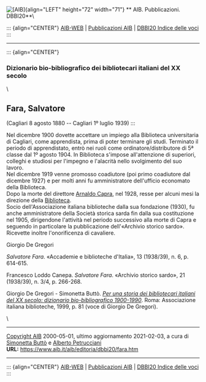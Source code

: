 ![\[AIB\]](/aib/wi/aibv72.gif){align="LEFT" height="72" width="71"}
** AIB. Pubblicazioni. DBBI20**\

::: {align="CENTER"}
[AIB-WEB](/) \| [Pubblicazioni AIB](/pubblicazioni/) \| [DBBI20 Indice
delle voci](dbbi20.htm)
:::

------------------------------------------------------------------------

::: {align="CENTER"}
### Dizionario bio-bibliografico dei bibliotecari italiani del XX secolo

\

## Fara, Salvatore

(Cagliari 8 agosto 1880 -- Cagliari 1º luglio 1939)
:::

Nel dicembre 1900 dovette accettare un impiego alla Biblioteca
universitaria di Cagliari, come apprendista, prima di poter terminare
gli studi. Terminato il periodo di apprendistato, entrò nei ruoli come
ordinatore/distributore di 5ª classe dal 1º agosto 1904. In Biblioteca
s\'impose all\'attenzione di superiori, colleghi e studiosi per
l\'impegno e l\'alacrità nello svolgimento del suo lavoro.\
Nel dicembre 1919 venne promosso coadiutore (poi primo coadiutore dal
dicembre 1927) e per molti anni fu amministratore dell\'ufficio
economato della Biblioteca.\
Dopo la morte del direttore [Arnaldo Capra](capra.htm), nel 1928, resse
per alcuni mesi la direzione della
[Biblioteca](/aib/stor/teche/ca-uni.htm).\
Socio dell\'Associazione italiana biblioteche dalla sua fondazione
(1930), fu anche amministratore della Società storica sarda fin dalla
sua costituzione nel 1905, dirigendone l\'attività nel periodo
successivo alla morte di Capra e seguendo in particolare la
pubblicazione dell\'«Archivio storico sardo». Ricevette inoltre
l\'onorificenza di cavaliere.

Giorgio De Gregori

*Salvatore Fara*. «Accademie e biblioteche d\'Italia», 13 (1938/39), n.
6, p. 614-615.

Francesco Loddo Canepa. *Salvatore Fara*. «Archivio storico sardo», 21
(1938/39), n. 3/4, p. 266-268.

Giorgio De Gregori - Simonetta Buttò. [*Per una storia dei bibliotecari
italiani del XX secolo: dizionario bio-bibliografico
1900-1990*](/aib/editoria/pub065.htm). Roma: Associazione italiana
biblioteche, 1999, p. 81 (voce di Giorgio De Gregori).

\

------------------------------------------------------------------------

[Copyright AIB](/su-questo-sito/dichiarazione-di-copyright-aib-web/)
2000-05-01, ultimo aggiornamento 2021-02-03, a cura di [Simonetta
Buttò](/aib/redazione3.htm) e [Alberto
Petrucciani](/su-questo-sito/redazione-aib-web/)\
**URL:** https://www.aib.it/aib/editoria/dbbi20/fara.htm

------------------------------------------------------------------------

::: {align="CENTER"}
[AIB-WEB](/) \| [Pubblicazioni AIB](/pubblicazioni/) \| [DBBI20 Indice
delle voci](dbbi20.htm)
:::
